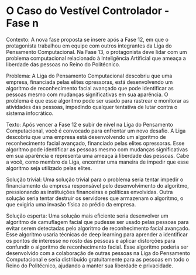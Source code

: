 # O Caso do Vestível Controlador - Fase n

Contexto: A nova fase proposta se insere após a Fase 12, em que o protagonista trabalhou em equipe com outros integrantes da Liga do Pensamento Computacional. Na Fase 13, o protagonista deve lidar com um problema computacional relacionado à Inteligência Artificial que ameaça a liberdade das pessoas no Reino do Politécnico.

Problema: A Liga do Pensamento Computacional descobriu que uma empresa, financiada pelas elites opressoras, está desenvolvendo um algoritmo de reconhecimento facial avançado que pode identificar as pessoas mesmo com mudanças significativas em sua aparência. O problema é que esse algoritmo pode ser usado para rastrear e monitorar as atividades das pessoas, impedindo qualquer tentativa de lutar contra o sistema infocrático.

Texto: Após vencer a Fase 12 e subir de nível na Liga do Pensamento Computacional, você é convocado para enfrentar um novo desafio. A Liga descobriu que uma empresa está desenvolvendo um algoritmo de reconhecimento facial avançado, financiado pelas elites opressoras. Esse algoritmo pode identificar as pessoas mesmo com mudanças significativas em sua aparência e representa uma ameaça à liberdade das pessoas. Cabe a você, como membro da Liga, encontrar uma maneira de impedir que esse algoritmo seja utilizado pelas elites.

Solução trivial: Uma solução trivial para o problema seria tentar impedir o financiamento da empresa responsável pelo desenvolvimento do algoritmo, pressionando as instituições financeiras e políticas envolvidas. Outra solução seria tentar destruir os servidores que armazenam o algoritmo, o que exigiria uma invasão física ao prédio da empresa.

Solução esperta: Uma solução mais eficiente seria desenvolver um algoritmo de camuflagem facial que pudesse ser usado pelas pessoas para evitar serem detectadas pelo algoritmo de reconhecimento facial avançado. Esse algoritmo usaria técnicas de deep learning para aprender a identificar os pontos de interesse no rosto das pessoas e aplicar distorções para confundir o algoritmo de reconhecimento facial. Esse algoritmo poderia ser desenvolvido com a colaboração de outras pessoas na Liga do Pensamento Computacional e seria distribuído gratuitamente para as pessoas em todo o Reino do Politécnico, ajudando a manter sua liberdade e privacidade.